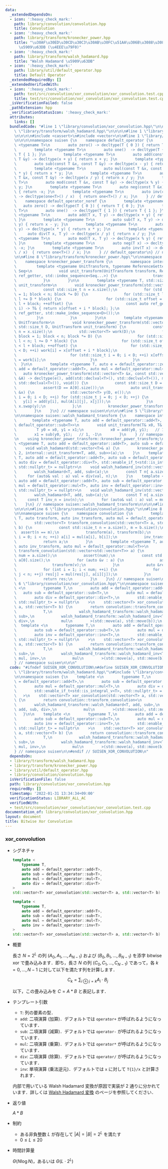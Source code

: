 ```yaml
---
data:
  _extendedDependsOn:
  - icon: ':heavy_check_mark:'
    path: library/convolution/convolution.hpp
    title: Convolution
  - icon: ':heavy_check_mark:'
    path: library/transform/kronecker_power.hpp
    title: "\u30AF\u30ED\u30CD\u30C3\u30AB\u30FC\u51AA\u306B\u3088\u308B\u7DDA\u5F62\
      \u5909\u63DB (\u4EEE\u79F0)"
  - icon: ':heavy_check_mark:'
    path: library/transform/walsh_hadamard.hpp
    title: "Walsh Hadamard \u5909\u63DB"
  - icon: ':heavy_check_mark:'
    path: library/util/default_operator.hpp
    title: Default Operator
  _extendedRequiredBy: []
  _extendedVerifiedWith:
  - icon: ':heavy_check_mark:'
    path: test/src/convolution/xor_convolution/xor_convolution.test.cpp
    title: test/src/convolution/xor_convolution/xor_convolution.test.cpp
  _isVerificationFailed: false
  _pathExtension: hpp
  _verificationStatusIcon: ':heavy_check_mark:'
  attributes:
    links: []
  bundledCode: "#line 1 \"library/convolution/xor_convolution.hpp\"\n\n\n\n#line 1\
    \ \"library/transform/walsh_hadamard.hpp\"\n\n\n\n#line 1 \"library/transform/kronecker_power.hpp\"\
    \n\n\n\n#include <cassert>\n#include <vector>\n\n#line 1 \"library/util/default_operator.hpp\"\
    \n\n\n\nnamespace suisen {\n    namespace default_operator {\n        template\
    \ <typename T>\n        auto zero() -> decltype(T { 0 }) { return T { 0 }; }\n\
    \        template <typename T>\n        auto one()  -> decltype(T { 1 }) { return\
    \ T { 1 }; }\n        template <typename T>\n        auto add(const T &x, const\
    \ T &y) -> decltype(x + y) { return x + y; }\n        template <typename T>\n\
    \        auto sub(const T &x, const T &y) -> decltype(x - y) { return x - y; }\n\
    \        template <typename T>\n        auto mul(const T &x, const T &y) -> decltype(x\
    \ * y) { return x * y; }\n        template <typename T>\n        auto div(const\
    \ T &x, const T &y) -> decltype(x / y) { return x / y; }\n        template <typename\
    \ T>\n        auto mod(const T &x, const T &y) -> decltype(x % y) { return x %\
    \ y; }\n        template <typename T>\n        auto neg(const T &x) -> decltype(-x)\
    \ { return -x; }\n        template <typename T>\n        auto inv(const T &x)\
    \ -> decltype(one<T>() / x)  { return one<T>() / x; }\n    } // default_operator\n\
    \    namespace default_operator_noref {\n        template <typename T>\n     \
    \   auto zero() -> decltype(T { 0 }) { return T { 0 }; }\n        template <typename\
    \ T>\n        auto one()  -> decltype(T { 1 }) { return T { 1 }; }\n        template\
    \ <typename T>\n        auto add(T x, T y) -> decltype(x + y) { return x + y;\
    \ }\n        template <typename T>\n        auto sub(T x, T y) -> decltype(x -\
    \ y) { return x - y; }\n        template <typename T>\n        auto mul(T x, T\
    \ y) -> decltype(x * y) { return x * y; }\n        template <typename T>\n   \
    \     auto div(T x, T y) -> decltype(x / y) { return x / y; }\n        template\
    \ <typename T>\n        auto mod(T x, T y) -> decltype(x % y) { return x % y;\
    \ }\n        template <typename T>\n        auto neg(T x) -> decltype(-x) { return\
    \ -x; }\n        template <typename T>\n        auto inv(T x) -> decltype(one<T>()\
    \ / x)  { return one<T>() / x; }\n    } // default_operator\n} // namespace suisen\n\
    \n\n#line 8 \"library/transform/kronecker_power.hpp\"\n\nnamespace suisen {\n\
    \    namespace kronecker_power_transform {\n        namespace internal {\n   \
    \         template <typename UnitTransform, typename ReferenceGetter, std::size_t...\
    \ Seq>\n            void unit_transform(UnitTransform transform, ReferenceGetter\
    \ ref_getter, std::index_sequence<Seq...>) {\n                transform(ref_getter(Seq)...);\n\
    \            }\n        }\n\n        template <typename T, std::size_t D, auto\
    \ unit_transform>\n        void kronecker_power_transform(std::vector<T> &x) {\n\
    \            const std::size_t n = x.size();\n            for (std::size_t block\
    \ = 1; block < n; block *= D) {\n                for (std::size_t l = 0; l < n;\
    \ l += D * block) {\n                    for (std::size_t offset = l; offset <\
    \ l + block; ++offset) {\n                        const auto ref_getter = [&](std::size_t\
    \ i) -> T& { return x[offset + i * block]; };\n                        internal::unit_transform(unit_transform,\
    \ ref_getter, std::make_index_sequence<D>());\n                    }\n       \
    \         }\n            }\n        }\n\n        template <typename T, typename\
    \ UnitTransform>\n        void kronecker_power_transform(std::vector<T> &x, const\
    \ std::size_t D, UnitTransform unit_transform) {\n            const std::size_t\
    \ n = x.size();\n            std::vector<T> work(D);\n            for (std::size_t\
    \ block = 1; block < n; block *= D) {\n                for (std::size_t l = 0;\
    \ l < n; l += D * block) {\n                    for (std::size_t offset = l; offset\
    \ < l + block; ++offset) {\n                        for (std::size_t i = 0; i\
    \ < D; ++i) work[i] = x[offset + i * block];\n                        unit_transform(work);\n\
    \                        for (std::size_t i = 0; i < D; ++i) x[offset + i * block]\
    \ = work[i];\n                    }\n                }\n            }\n      \
    \  }\n\n        template <typename T, auto e = default_operator::zero<T>, auto\
    \ add = default_operator::add<T>, auto mul = default_operator::mul<T>>\n     \
    \   auto kronecker_power_transform(std::vector<T> &x, const std::vector<std::vector<T>>\
    \ &A) -> decltype(e(), add(std::declval<T>(), std::declval<T>()), mul(std::declval<T>(),\
    \ std::declval<T>()), void()) {\n            const std::size_t D = A.size();\n\
    \            assert(D == A[0].size());\n            auto unit_transform = [&](std::vector<T>\
    \ &x) {\n                std::vector<T> y(D, e());\n                for (std::size_t\
    \ i = 0; i < D; ++i) for (std::size_t j = 0; j < D; ++j) {\n                 \
    \   y[i] = add(y[i], mul(A[i][j], x[j]));\n                }\n               \
    \ x.swap(y);\n            };\n            kronecker_power_transform<T>(x, D, unit_transform);\n\
    \        }\n    }\n} // namespace suisen\n\n\n\n#line 5 \"library/transform/walsh_hadamard.hpp\"\
    \n\nnamespace suisen::walsh_hadamard_transform {\n    namespace internal {\n \
    \       template <typename T, auto add = default_operator::add<T>, auto sub =\
    \ default_operator::sub<T>>\n        void unit_transform(T& x0, T& x1) {\n   \
    \         T y0 = x0, y1 = x1;\n            x0 = add(y0, y1);   // 1,  1\n    \
    \        x1 = sub(y0, y1);   // 1, -1\n        }\n    } // namespace internal\n\
    \n    using kronecker_power_transform::kronecker_power_transform;\n\n    template\
    \ <typename T, auto add = default_operator::add<T>, auto sub = default_operator::sub<T>>\n\
    \    void walsh_hadamard(std::vector<T>& a) {\n        kronecker_power_transform<T,\
    \ 2, internal::unit_transform<T, add, sub>>(a);\n    }\n    template <typename\
    \ T, auto add = default_operator::add<T>, auto sub = default_operator::sub<T>,\
    \ auto div = default_operator::div<T>, std::enable_if_t<std::is_integral_v<T>,\
    \ std::nullptr_t> = nullptr>\n    void walsh_hadamard_inv(std::vector<T>& a) {\n\
    \        walsh_hadamard<T, add, sub>(a);\n        const T n{ a.size() };\n   \
    \     for (auto& val : a) val = div(val, n);\n    }\n    template <typename T,\
    \ auto add = default_operator::add<T>, auto sub = default_operator::sub<T>, auto\
    \ mul = default_operator::mul<T>, auto inv = default_operator::inv<T>, std::enable_if_t<std::negation_v<std::is_integral<T>>,\
    \ std::nullptr_t> = nullptr>\n    void walsh_hadamard_inv(std::vector<T>& a) {\n\
    \        walsh_hadamard<T, add, sub>(a);\n        const T n{ a.size() };\n   \
    \     const T inv_n = inv(n);\n        for (auto& val : a) val = mul(val, inv_n);\n\
    \    }\n} // namespace suisen::walsh_hadamard_transform\n\n\n\n#line 1 \"library/convolution/convolution.hpp\"\
    \n\n\n\n#line 6 \"library/convolution/convolution.hpp\"\n\n#line 8 \"library/convolution/convolution.hpp\"\
    \n\nnamespace suisen {\n    namespace convolution {\n        template <typename\
    \ T, auto transform, auto inv_transform, auto mul = default_operator::mul<T>>\n\
    \        std::vector<T> transform_convolution(std::vector<T> a, std::vector<T>\
    \ b) {\n            const std::size_t n = a.size(), m = b.size();\n          \
    \  assert(n == m);\n            transform(a), transform(b);\n            for (std::size_t\
    \ i = 0; i < n; ++i) a[i] = mul(a[i], b[i]);\n            inv_transform(a);\n\
    \            return a;\n        }\n        template <typename T, auto transform,\
    \ auto inv_transform, auto mul = default_operator::mul<T>>\n        std::vector<T>\
    \ transform_convolution(std::vector<std::vector<T>> a) {\n            const std::size_t\
    \ num = a.size();\n            assert(num);\n            const std::size_t n =\
    \ a[0].size();\n            for (auto &v : a) {\n                assert(n == int(v.size()));\n\
    \                transform(v);\n            }\n            auto &res = a[0];\n\
    \            for (int i = 1; i < num; ++i) {\n                for (int j = 0;\
    \ j < n; ++j) res[j] = mul(res[j], a[i][j]);\n            }\n            inv_transform(res);\n\
    \            return res;\n        }\n    }\n} // namespace suisen\n\n\n\n#line\
    \ 6 \"library/convolution/xor_convolution.hpp\"\n\nnamespace suisen {\n    template\
    \ <\n        typename T,\n        auto add = default_operator::add<T>,\n     \
    \   auto sub = default_operator::sub<T>,\n        auto mul = default_operator::mul<T>,\n\
    \        auto div = default_operator::div<T>,\n        std::enable_if_t<std::is_integral_v<T>,\
    \ std::nullptr_t> = nullptr\n    >\n    std::vector<T> xor_convolution(std::vector<T>\
    \ a, std::vector<T> b) {\n        return convolution::transform_convolution<\n\
    \            T,\n            walsh_hadamard_transform::walsh_hadamard<T, add,\
    \ sub>,\n            walsh_hadamard_transform::walsh_hadamard_inv<T, add, sub,\
    \ div>,\n            mul\n        >(std::move(a), std::move(b));\n    }\n\n  \
    \  template <\n        typename T,\n        auto add = default_operator::add<T>,\n\
    \        auto sub = default_operator::sub<T>,\n        auto mul = default_operator::mul<T>,\n\
    \        auto inv = default_operator::inv<T>,\n        std::enable_if_t<std::negation_v<std::is_integral<T>>,\
    \ std::nullptr_t> = nullptr\n    >\n    std::vector<T> xor_convolution(std::vector<T>\
    \ a, std::vector<T> b) {\n        return convolution::transform_convolution<\n\
    \            T,\n            walsh_hadamard_transform::walsh_hadamard<T, add,\
    \ sub>,\n            walsh_hadamard_transform::walsh_hadamard_inv<T, add, sub,\
    \ mul, inv>,\n            mul\n        >(std::move(a), std::move(b));\n    }\n\
    } // namespace suisen\n\n\n"
  code: "#ifndef SUISEN_XOR_CONVOLUTION\n#define SUISEN_XOR_CONVOLUTION\n\n#include\
    \ \"library/transform/walsh_hadamard.hpp\"\n#include \"library/convolution/convolution.hpp\"\
    \n\nnamespace suisen {\n    template <\n        typename T,\n        auto add\
    \ = default_operator::add<T>,\n        auto sub = default_operator::sub<T>,\n\
    \        auto mul = default_operator::mul<T>,\n        auto div = default_operator::div<T>,\n\
    \        std::enable_if_t<std::is_integral_v<T>, std::nullptr_t> = nullptr\n \
    \   >\n    std::vector<T> xor_convolution(std::vector<T> a, std::vector<T> b)\
    \ {\n        return convolution::transform_convolution<\n            T,\n    \
    \        walsh_hadamard_transform::walsh_hadamard<T, add, sub>,\n            walsh_hadamard_transform::walsh_hadamard_inv<T,\
    \ add, sub, div>,\n            mul\n        >(std::move(a), std::move(b));\n \
    \   }\n\n    template <\n        typename T,\n        auto add = default_operator::add<T>,\n\
    \        auto sub = default_operator::sub<T>,\n        auto mul = default_operator::mul<T>,\n\
    \        auto inv = default_operator::inv<T>,\n        std::enable_if_t<std::negation_v<std::is_integral<T>>,\
    \ std::nullptr_t> = nullptr\n    >\n    std::vector<T> xor_convolution(std::vector<T>\
    \ a, std::vector<T> b) {\n        return convolution::transform_convolution<\n\
    \            T,\n            walsh_hadamard_transform::walsh_hadamard<T, add,\
    \ sub>,\n            walsh_hadamard_transform::walsh_hadamard_inv<T, add, sub,\
    \ mul, inv>,\n            mul\n        >(std::move(a), std::move(b));\n    }\n\
    } // namespace suisen\n\n#endif // SUISEN_XOR_CONVOLUTION\n"
  dependsOn:
  - library/transform/walsh_hadamard.hpp
  - library/transform/kronecker_power.hpp
  - library/util/default_operator.hpp
  - library/convolution/convolution.hpp
  isVerificationFile: false
  path: library/convolution/xor_convolution.hpp
  requiredBy: []
  timestamp: '2022-01-31 13:34:34+09:00'
  verificationStatus: LIBRARY_ALL_AC
  verifiedWith:
  - test/src/convolution/xor_convolution/xor_convolution.test.cpp
documentation_of: library/convolution/xor_convolution.hpp
layout: document
title: Bitwise Xor Convolution
---
```


### xor_convolution

- シグネチャ

  ```cpp
  template <
      typename T,
      auto add = default_operator::add<T>,
      auto sub = default_operator::sub<T>,
      auto mul = default_operator::mul<T>,
      auto div = default_operator::div<T>
  >
  std::vector<T> xor_convolution(std::vector<T> a, std::vector<T> b)

  template <
      typename T,
      auto add = default_operator::add<T>,
      auto sub = default_operator::sub<T>,
      auto mul = default_operator::mul<T>,
      auto inv = default_operator::inv<T>
  >
  std::vector<T> xor_convolution(std::vector<T> a, std::vector<T> b)
  ```

- 概要

  長さ $N=2^L$ の列 $(A_0,A_1,\ldots,A_{N-1})$ および $(B_0,B_1,\ldots,B_{N-1})$ を添字 bitwise xor で畳み込みます．即ち，長さ $N$ の列 $(C_0,C_1,\ldots,C_{N-1})$ であって，各 $k=0,\ldots,N-1$ に対して以下を満たす列を計算します．

  $$ C _ k = \sum _ { i \oplus j = k } A _ i \cdot B _ j $$

  以下，この畳み込みを $C=A\ast B$ と表記します．

- テンプレート引数

  - `T`: 列の要素の型．
  - `add`: 二項演算 (加算)．デフォルトでは `operator+` が呼ばれるようになっています．
  - `sub`: 二項演算 (減算)．デフォルトでは `operator-` が呼ばれるようになっています．
  - `mul`: 二項演算 (乗算)．デフォルトでは `operator*` が呼ばれるようになっています．
  - `div`: 二項演算 (除算)．デフォルトでは `operator/` が呼ばれるようになっています．
  - `inv`: 単項演算 (乗法逆元)．デフォルトでは `x` に対して `T{1}/x` と計算されます．

  内部で用いている Walsh Hadamard 変換が原因で実装が 2 通りに分かれています．詳しくは [Walsh Hadamard 変換](https://suisen-cp.github.io/cp-library-cpp/library/transform/walsh_hadamard.hpp) のページを参照してください．

- 返り値
  
  $A\ast B$

- 制約

  - ある非負整数 $L$ が存在して $\vert A \vert=\vert B \vert= 2 ^ L$ を満たす
  - $0\leq L\leq 20$

- 時間計算量

  $\Theta(N\log N)$，あるいは $\Theta(L\cdot 2^L)$